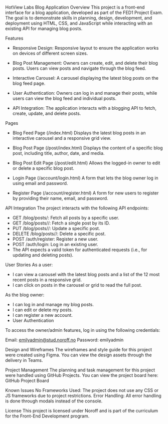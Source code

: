 HotView Labs Blog Application
Overview
This project is a front-end interface for a blog application, developed as part of the FED1 Project Exam. The goal is to demonstrate skills in planning, design, development, and deployment using HTML, CSS, and JavaScript while interacting with an existing API for managing blog posts.

Features
* Responsive Design: Responsive layout to ensure the application works on devices of different screen sizes.

* Blog Post Management: Owners can create, edit, and delete their blog posts. Users can view posts and navigate through the blog feed.

* Interactive Carousel: A carousel displaying the latest blog posts on the blog feed page.

* User Authentication: Owners can log in and manage their posts, while users can view the blog feed and individual posts.

* API Integration: The application interacts with a blogging API to fetch, create, update, and delete posts.


Pages

* Blog Feed Page (/index.html)
Displays the latest blog posts in an interactive carousel and a responsive grid view.


* Blog Post Page (/post/index.html)
Displays the content of a specific blog post, including title, author, date, and media.

* Blog Post Edit Page (/post/edit.html)
Allows the logged-in owner to edit or delete a specific blog post.

* Login Page (/account/login.html)
A form that lets the blog owner log in using email and password.

* Register Page (/account/register.html)
A form for new users to register by providing their name, email, and password.

API Integration
The project interacts with the following API endpoints:

* GET /blog/posts/<name>: Fetch all posts by a specific user.
* GET /blog/posts/<name>/<id>: Fetch a single post by its ID.
* PUT /blog/posts/<name>/<id>: Update a specific post.
* DELETE /blog/posts/<name>/<id>: Delete a specific post.
* POST /auth/register: Register a new user.
* POST /auth/login: Log in an existing user.
* The API expects a valid token for authenticated requests (i.e., for updating and deleting posts).

User Stories
As a user:
- I can view a carousel with the latest blog posts and a list of the 12 most recent posts in a responsive grid.
- I can click on posts in the carousel or grid to read the full post.

As the blog owner:
- I can log in and manage my blog posts.
- I can edit or delete my posts.
- I can register a new account.
- User Authentication


To access the owner/admin features, log in using the following credentials:

Email: emilyadmin@stud.noroff.no
Password: emilyadmin


Design and Wireframes
The wireframes and style guide for this project were created using Figma. You can view the design assets through the delivery in Teams.

Project Management
The planning and task management for this project were handled using GitHub Projects. You can view the project board here: GitHub Project Board

Known Issues
No Frameworks Used: The project does not use any CSS or JS frameworks due to project restrictions.
Error Handling: All error handling is done through modals instead of the console.

License
This project is licensed under Noroff and is part of the curriculum for the Front-End Development program.

